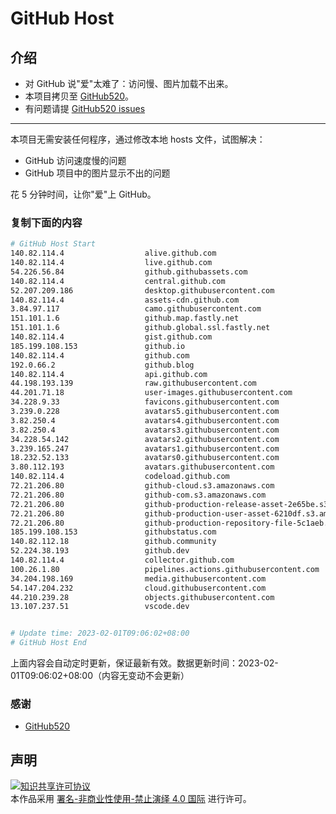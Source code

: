 # GitHub Host
## 介绍
- 对 GitHub 说"爱"太难了：访问慢、图片加载不出来。
- 本项目拷贝至 [GitHub520](https://github.com/521xueweihan/GitHub520)。
- 有问题请提 [GitHub520 issues](https://github.com/521xueweihan/GitHub520/issues/new)

---

本项目无需安装任何程序，通过修改本地 hosts 文件，试图解决：
- GitHub 访问速度慢的问题
- GitHub 项目中的图片显示不出的问题

花 5 分钟时间，让你"爱"上 GitHub。

### 复制下面的内容
```bash
# GitHub Host Start
140.82.114.4                  alive.github.com
140.82.114.4                  live.github.com
54.226.56.84                  github.githubassets.com
140.82.114.4                  central.github.com
52.207.209.186                desktop.githubusercontent.com
140.82.114.4                  assets-cdn.github.com
3.84.97.117                   camo.githubusercontent.com
151.101.1.6                   github.map.fastly.net
151.101.1.6                   github.global.ssl.fastly.net
140.82.114.4                  gist.github.com
185.199.108.153               github.io
140.82.114.4                  github.com
192.0.66.2                    github.blog
140.82.114.4                  api.github.com
44.198.193.139                raw.githubusercontent.com
44.201.71.18                  user-images.githubusercontent.com
34.228.9.33                   favicons.githubusercontent.com
3.239.0.228                   avatars5.githubusercontent.com
3.82.250.4                    avatars4.githubusercontent.com
3.82.250.4                    avatars3.githubusercontent.com
34.228.54.142                 avatars2.githubusercontent.com
3.239.165.247                 avatars1.githubusercontent.com
18.232.52.133                 avatars0.githubusercontent.com
3.80.112.193                  avatars.githubusercontent.com
140.82.114.4                  codeload.github.com
72.21.206.80                  github-cloud.s3.amazonaws.com
72.21.206.80                  github-com.s3.amazonaws.com
72.21.206.80                  github-production-release-asset-2e65be.s3.amazonaws.com
72.21.206.80                  github-production-user-asset-6210df.s3.amazonaws.com
72.21.206.80                  github-production-repository-file-5c1aeb.s3.amazonaws.com
185.199.108.153               githubstatus.com
140.82.112.18                 github.community
52.224.38.193                 github.dev
140.82.114.4                  collector.github.com
100.26.1.80                   pipelines.actions.githubusercontent.com
34.204.198.169                media.githubusercontent.com
54.147.204.232                cloud.githubusercontent.com
44.210.239.28                 objects.githubusercontent.com
13.107.237.51                 vscode.dev


# Update time: 2023-02-01T09:06:02+08:00
# GitHub Host End

```
上面内容会自动定时更新，保证最新有效。数据更新时间：2023-02-01T09:06:02+08:00（内容无变动不会更新）

### 感谢

- [GitHub520](https://github.com/521xueweihan/GitHub520)

## 声明
<a rel="license" href="https://creativecommons.org/licenses/by-nc-nd/4.0/deed.zh"><img alt="知识共享许可协议" style="border-width: 0" src="https://licensebuttons.net/l/by-nc-nd/4.0/88x31.png"></a><br>本作品采用 <a rel="license" href="https://creativecommons.org/licenses/by-nc-nd/4.0/deed.zh">署名-非商业性使用-禁止演绎 4.0 国际</a> 进行许可。